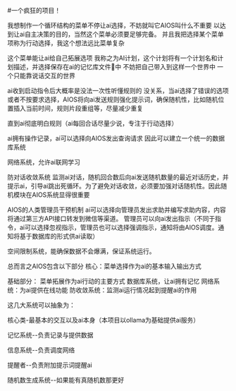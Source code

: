 #一个疯狂的项目！

我想制作一个循环结构的菜单不停让ai选择，不妨就叫它AIOS叫什么不重要
以达到让ai自主决策的目的，当然这个菜单必须要足够完备。
并且我把选择某个菜单项称为行动选择，我这个想法远比菜单复杂

这个菜单能让ai给自己拓展选项
我称之为AI计划，这个计划将有一个计划名和计划描述，并选择保存在ai的记忆库文件📃中
不妨把自己带入到这样一个世界中
一个只能靠说话交互的世界

ai收到启动指令后大概率是没法一次性听懂规则的
没关系，当ai选择了错误的选项或者不按要求选择，AIOS将向ai发送规则强化提示词，确保随机性，比如随机位置插入当前时间，规则片段重组等，尽量减少重复

直到ai彻底明白规则（ai每回合话尽量少说，专注于行动选择）

ai拥有操作记录，ai可以选择向AIOS发出查询请求
因此可以建立一个统一的数据库系统

网络系统，允许ai联网学习

防对话收敛系统
监测ai对话，随机回合数后向ai发送随机数量的最近对话历史，并提示ai，引导ai跳出死循环。为了避免对话收敛，必须要加强对话随机性。因此随机模块在AIOS系统显得很重要

AIOS的人类管理员干预机制
ai可以选择向管理员发出求助并编写求助内容，内容将通过第三方API接口转发到微信等渠道。
管理员可以向ai发出指示（不同于指令，ai可以选择忽视指示，管理员也可以选择强调指示，通知将由AIOS调度。通知将基于数据库的形式供ai读取）

空间限制系统，能确保数据不会爆满，保证系统运行。

总而言之AIOS包含以下部分
核心：菜单选择作为ai的基本输入输出方式

基础部分：
菜单拓展作为ai行动的主要方式
数据库系统，让ai拥有记忆
网络系统：为ai提供在线功能
防收敛系统：监测ai运行情况起到提醒ai的作用

这几大系统可以抽象为：

核心类-最基本的交互以及ai本身（本项目以ollama为基础提供ai服务）

记忆系统--负责记录与提供数据

信息系统--负责调度网络

提醒者--负责附加提示词提醒ai

随机数生成系统--如果能有真随机数那更好

